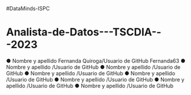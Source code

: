 #DataMinds-ISPC
# Analista-de-Datos---TSCDIA---2023
● Nombre y apellido Fernanda Quiroga/Usuario de GitHub Fernanda63
● Nombre y apellido /Usuario de GitHub 
● Nombre y apellido /Usuario de GitHub 
● Nombre y apellido /Usuario de GitHub 
● Nombre y apellido /Usuario de GitHub 
● Nombre y apellido /Usuario de GitHub 
● Nombre y apellido /Usuario de GitHub
● Nombre y apellido /Usuario de GitHub



